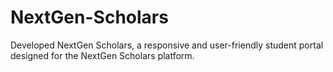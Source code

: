 # NextGen-Scholars
Developed NextGen Scholars, a responsive and user-friendly student portal designed for the NextGen Scholars platform.
